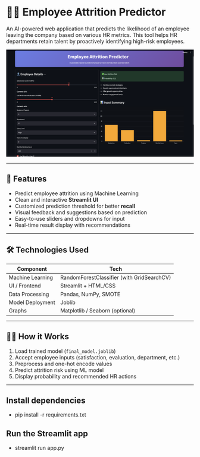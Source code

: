# 🧑‍💼 Employee Attrition Predictor

An AI-powered web application that predicts the likelihood of an employee leaving the company based on various HR metrics. This tool helps HR departments retain talent by proactively identifying high-risk employees.

![image alt](https://github.com/agrawal508/Employee-Attrition-Machine-Learning-Project/blob/42c426a9bc1272527f145fc80fd0c04030beb32a/Front_page.png)

---

## 🚀 Features

- Predict employee attrition using Machine Learning
- Clean and interactive **Streamlit UI**
- Customized prediction threshold for better **recall**
- Visual feedback and suggestions based on prediction
- Easy-to-use sliders and dropdowns for input
- Real-time result display with recommendations

---

## 🛠️ Technologies Used

| Component         | Tech                             |
|------------------|----------------------------------|
| Machine Learning | RandomForestClassifier (with GridSearchCV) |
| UI / Frontend    | Streamlit + HTML/CSS             |
| Data Processing  | Pandas, NumPy, SMOTE              |
| Model Deployment | Joblib                           |
| Graphs           | Matplotlib / Seaborn (optional)  |

---

## 🧑‍💻 How it Works

1. Load trained model (`final_model.joblib`)
2. Accept employee inputs (satisfaction, evaluation, department, etc.)
3. Preprocess and one-hot encode values
4. Predict attrition risk using ML model
5. Display probability and recommended HR actions

---


## Install dependencies
  - pip install -r requirements.txt

## Run the Streamlit app
  - streamlit run app.py


